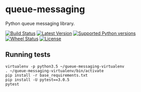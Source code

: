 # queue-messaging

Python queue messaging library.

[![Build Status](https://travis-ci.org/socialwifi/queue-messaging.svg?branch=master)](https://travis-ci.org/socialwifi/queue-messaging)
[![Latest Version](https://img.shields.io/pypi/v/queue-messaging.svg)](https://github.com/socialwifi/queue-messaging/blob/master/CHANGELOG.md)
[![Supported Python versions](https://img.shields.io/pypi/pyversions/queue-messaging.svg)](https://pypi.python.org/pypi/queue-messaging/)
[![Wheel Status](https://img.shields.io/pypi/wheel/queue-messaging.svg)](https://pypi.python.org/pypi/queue-messaging/)
[![License](https://img.shields.io/pypi/l/queue-messaging.svg)](https://github.com/socialwifi/queue-messaging/blob/master/LICENSE)

## Running tests

```
virtualenv -p python3.5 ~/queue-messaging-virtualenv
. ~/queue-messaging-virtualenv/bin/activate
pip install -r base_requirements.txt
pip install -U pytest==3.0.5
pytest
```
